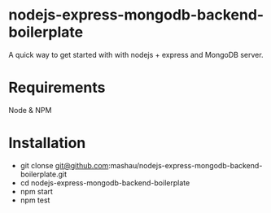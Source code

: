 # nodejs-express-mongodb-backend-boilerplate
A quick way to get started with with nodejs + express and MongoDB server.

# Requirements
Node & NPM

# Installation
* git clonse git@github.com:mashau/nodejs-express-mongodb-backend-boilerplate.git
* cd nodejs-express-mongodb-backend-boilerplate
* npm start
* npm test
